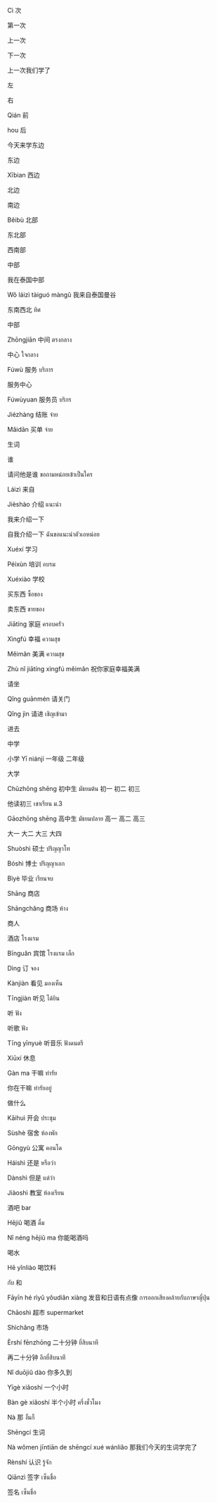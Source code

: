 Cì
次

第一次

上一次

下一次

上一次我们学了

左

右

Qián
前

hou
后

今天来学东边

东边

Xībian
西边

北边

南边

Běibù
北部

东北部

西南部

中部

我在泰国中部

Wǒ láizì tàiguó màngǔ
我来自泰国曼谷

东南西北 ทิศ

中部

Zhōngjiān
中间 ตรงกลาง

中心 ใจกลาง

Fúwù
服务 บริการ

服务中心

Fúwùyuan
服务员 บริกร

Jiézhàng
结账 จ่าย

Mǎidān
买单 จ่าย

生词

谁

请问他是谁  ขอถามหน่อยเข้าเป็นใคร

Láizì
来自

Jièshào
介绍 แนะนำ

我来介绍一下 

自我介绍一下 ฉันขอแนะนำตัวเอหน่อย

Xuéxí
学习

Péixùn
培训 อบรม

Xuéxiào
学校

买东西 ซื้อของ

卖东西 ขายของ

Jiātíng
家庭 ครอบครัว

Xìngfú
幸福 ความสุข

Měimǎn
美满 ความสุข

Zhù nǐ jiātíng xìngfú měimǎn
祝你家庭幸福美满

请坐 

Qǐng guānmén
请关门

Qǐng jìn
请进  เชิญเข้ามา

进去

中学

小学
Yī niánjí
一年级 二年级

大学

Chūzhōng shēng
初中生  มัธยมต้น
初一 初二 初三

他读初三 เขาเรียน ม.3

Gāozhōng shēng
高中生  มัธยมปลาย
高一 高二 高三

大一
大二
大三
大四

Shuòshì
硕士 ปริญญาโท

Bóshì
博士 ปริญญาเอก

Bìyè
毕业 เรียนจบ

Shāng
商店

Shāngchǎng
商场  ห้าง

商人

酒店  โรงแรม

Bīnguǎn
宾馆  โรงแรม เล็ก

Dìng
订 จอง

Kànjiàn
看见 มองเห็น

Tīngjiàn
听见 ได้ยิน

听  ฟัง

听歌  ฟัง

Tīng yīnyuè
听音乐  ฟังดนตรี

Xiūxí
休息 

Gàn ma
干嘛  ทำรัย

你在干嘛  ทำรัยอยู่

做什么

Kāihuì
开会 ประชุม

Sùshè
宿舍 ห้องพัก

Gōngyù
公寓  คอนโด

Háishì
还是 หรือว่า

Dànshì
但是  แต่ว่า

Jiàoshì
教室 ห้องเรียน

酒吧 bar

Hējiǔ
喝酒 ดื่ม

Nǐ néng hējiǔ ma
你能喝酒吗

喝水

Hē yǐnliào
喝饮料

กับ
和

Fāyīn hé rìyǔ yǒudiǎn xiàng
发音和日语有点像 การออกเสียงคล้ายกับภาษาญี่ปุ่น

Chāoshì
超市 supermarket

Shìchǎng
市场 

Èrshí fēnzhōng
二十分钟 ยี่สิบนาที

再二十分钟 อีกยี่สิบนาที

Nǐ duōjiǔ dào
你多久到

Yīgè xiǎoshí
一个小时 

Bàn gè xiǎoshí
半个小时 ครึ่งชั่วโมง

Nà
那 งั้นก็


Shēngcí
生词

Nà wǒmen jīntiān de shēngcí xué wánliǎo
那我们今天的生词学完了

Rènshí
认识 รู้จัก

Qiānzì
签字  เซ็นชื่อ

签名 เซ็นชื่อ

